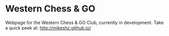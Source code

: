 # Western Chess & GO

Webpage for the Western Chess & GO Club, currently in development. Take a quick peek at: http://mikeshz.github.io/
